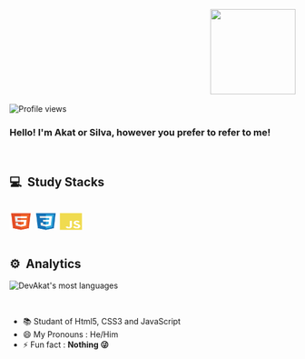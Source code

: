 <p align="right"><img id="Killua-Inicio" src="https://www.pngplay.com/wp-content/uploads/12/Killua-Zoldyck-PNG-Free-File-Download.png" width="150" height="150"></p><p align="left"> <img src="https://komarev.com/ghpvc/?username=DevAkat&color=blue" alt="Profile views" /> </p>

### Hello! I'm Akat or Silva, however you prefer to refer to me!
</br>

## 💻 &nbsp;Study Stacks

<div style="display: inline_block"><br>
  <img align="center" alt="Html" height="30" width="40" src="https://raw.githubusercontent.com/devicons/devicon/master/icons/html5/html5-original.svg">
  <img align="center" alt="CSS" height="30" width="40" src="https://raw.githubusercontent.com/devicons/devicon/master/icons/css3/css3-original.svg">
  <img align="center" alt="JS" height="30" width="40" src="https://raw.githubusercontent.com/devicons/devicon/master/icons/javascript/javascript-plain.svg"> 
</div>
</br>


## ⚙️ &nbsp;Analytics

<p align="left">
<img height="180em" src="https://github-readme-stats.vercel.app/api?username=DevAkat&show_icons=true&theme=tokyonight&include_all_commits=true&count_private=true" alt="DevAkat's most languages"/>
</p>

</br>

- 📚 Studant of Html5, CSS3 and JavaScript
- 😄 My Pronouns : He/Him
- ⚡ Fun fact : **Nothing 😜**
